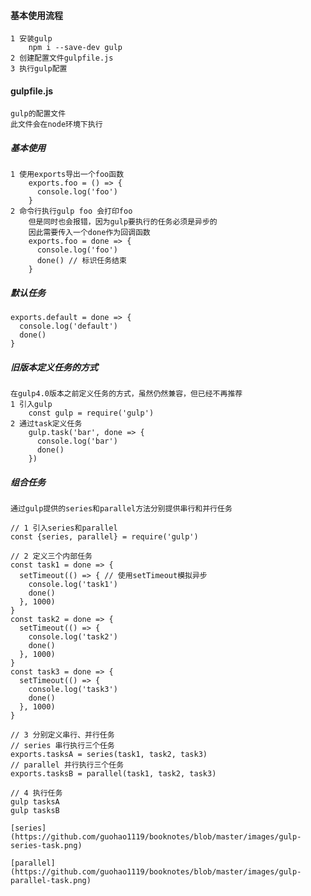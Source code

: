 #### 基本使用流程
    
    
    1 安装gulp
        npm i --save-dev gulp
    2 创建配置文件gulpfile.js
    3 执行gulp配置
    
#### gulpfile.js

    gulp的配置文件
    此文件会在node环境下执行
    
##### 基本使用

    1 使用exports导出一个foo函数
        exports.foo = () => {
          console.log('foo')
        }
    2 命令行执行gulp foo 会打印foo
        但是同时也会报错，因为gulp要执行的任务必须是异步的
        因此需要传入一个done作为回调函数
        exports.foo = done => {
          console.log('foo')
          done() // 标识任务结束
        }
    
##### 默认任务

    exports.default = done => {
      console.log('default')
      done()
    }

##### 旧版本定义任务的方式

    在gulp4.0版本之前定义任务的方式，虽然仍然兼容，但已经不再推荐
    1 引入gulp
        const gulp = require('gulp')
    2 通过task定义任务
        gulp.task('bar', done => {
          console.log('bar')
          done()
        })
        
##### 组合任务

    通过gulp提供的series和parallel方法分别提供串行和并行任务

    // 1 引入series和parallel
    const {series, parallel} = require('gulp')

    // 2 定义三个内部任务
    const task1 = done => {
      setTimeout(() => { // 使用setTimeout模拟异步
        console.log('task1')
        done()
      }, 1000)
    }
    const task2 = done => {
      setTimeout(() => {
        console.log('task2')
        done()
      }, 1000)
    }
    const task3 = done => {
      setTimeout(() => {
        console.log('task3')
        done()
      }, 1000)
    }

    // 3 分别定义串行、并行任务
    // series 串行执行三个任务
    exports.tasksA = series(task1, task2, task3)
    // parallel 并行执行三个任务
    exports.tasksB = parallel(task1, task2, task3)
    
    // 4 执行任务
    gulp tasksA
    gulp tasksB
    
    [series](https://github.com/guohao1119/booknotes/blob/master/images/gulp-series-task.png)
    
    [parallel](https://github.com/guohao1119/booknotes/blob/master/images/gulp-parallel-task.png)